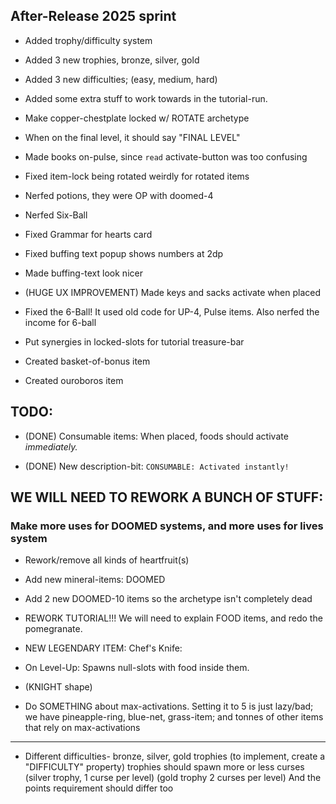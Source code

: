 

## After-Release 2025 sprint


- Added trophy/difficulty system

- Added 3 new trophies, bronze, silver, gold

- Added 3 new difficulties; (easy, medium, hard)

- Added some extra stuff to work towards in the tutorial-run.

- Make copper-chestplate locked w/ ROTATE archetype

- When on the final level, it should say "FINAL LEVEL"

- Made books on-pulse, since `read` activate-button was too confusing

- Fixed item-lock being rotated weirdly for rotated items

- Nerfed potions, they were OP with doomed-4

- Nerfed Six-Ball

- Fixed Grammar for hearts card

- Fixed buffing text popup shows numbers at 2dp

- Made buffing-text look nicer

- (HUGE UX IMPROVEMENT) Made keys and sacks activate when placed 

- Fixed the 6-Ball! It used old code for UP-4, Pulse items. Also nerfed the income for 6-ball

- Put synergies in locked-slots for tutorial treasure-bar

- Created basket-of-bonus item

- Created ouroboros item


## TODO:

- (DONE) Consumable items: When placed, foods should activate *immediately.*

- (DONE) New description-bit: `CONSUMABLE: Activated instantly!`

## WE WILL NEED TO REWORK A BUNCH OF STUFF:
### Make more uses for DOOMED systems, and more uses for lives system
- Rework/remove all kinds of heartfruit(s)
- Add new mineral-items: DOOMED
- Add 2 new DOOMED-10 items so the archetype isn't completely dead

- REWORK TUTORIAL!!! We will need to explain FOOD items, and redo the pomegranate.

- NEW LEGENDARY ITEM: Chef's Knife:
- On Level-Up: Spawns null-slots with food inside them.
- (KNIGHT shape)


- Do SOMETHING about max-activations. Setting it to 5 is just lazy/bad;
we have pineapple-ring, blue-net, grass-item; and tonnes of other items that rely on max-activations




--------------

- Different difficulties- bronze, silver, gold trophies (to implement, create a "DIFFICULTY" property)
trophies should spawn more or less curses (silver trophy, 1 curse per level) (gold trophy 2 curses per level)
And the points requirement should differ too

